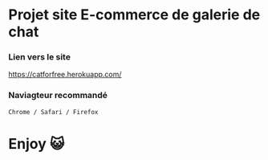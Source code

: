 # Projet site E-commerce de galerie de chat

### Lien vers le site
https://catforfree.herokuapp.com/

### Naviagteur recommandé
```
Chrome / Safari / Firefox
```

# Enjoy 😺
